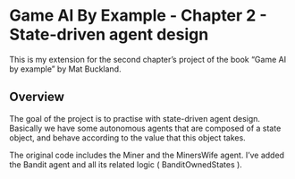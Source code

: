 # Game AI By Example - Chapter 2 - State-driven agent design

This is my extension for the second chapter’s project of the book “Game AI by example” by Mat Buckland.

## Overview

The goal of the project is to practise with state-driven agent design. Basically we have some autonomous agents that are composed of a state object, 
and behave according to the value that this object takes.

The original code includes the Miner and the MinersWife agent. I’ve added the Bandit agent and all its related logic ( BanditOwnedStates ).

